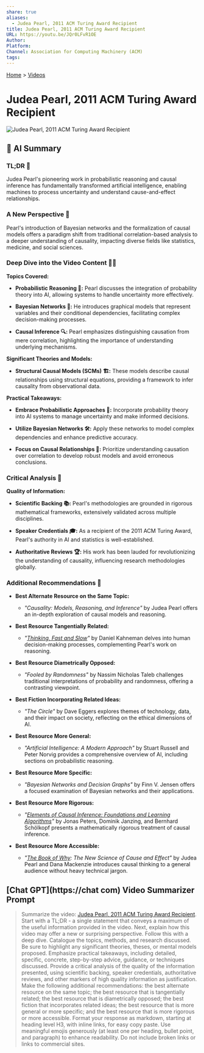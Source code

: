 ```yaml
---
share: true
aliases:
  - Judea Pearl, 2011 ACM Turing Award Recipient
title: Judea Pearl, 2011 ACM Turing Award Recipient
URL: https://youtu.be/JQr0LFvR1OE
Author: 
Platform: 
Channel: Association for Computing Machinery (ACM)
tags: 
---
```

[Home](../index.md) > [Videos](./index.md)  
# Judea Pearl, 2011 ACM Turing Award Recipient  
![Judea Pearl, 2011 ACM Turing Award Recipient](https://youtu.be/JQr0LFvR1OE)  
  
## 🤖 AI Summary  
### TL;DR 🎯  
Judea Pearl's pioneering work in probabilistic reasoning and causal inference has fundamentally transformed artificial intelligence, enabling machines to process uncertainty and understand cause-and-effect relationships.  
  
### A New Perspective 🌟  
Pearl's introduction of Bayesian networks and the formalization of causal models offers a paradigm shift from traditional correlation-based analysis to a deeper understanding of causality, impacting diverse fields like statistics, medicine, and social sciences.  
  
### Deep Dive into the Video Content 🕵️‍♂️  
**Topics Covered:**  
- **Probabilistic Reasoning 🎲:** Pearl discusses the integration of probability theory into AI, allowing systems to handle uncertainty more effectively.  
    
- **Bayesian Networks 🔗:** He introduces graphical models that represent variables and their conditional dependencies, facilitating complex decision-making processes.  
    
- **Causal Inference 🔍:** Pearl emphasizes distinguishing causation from mere correlation, highlighting the importance of understanding underlying mechanisms.  
  
**Significant Theories and Models:**  
- **Structural Causal Models (SCMs) 🏗️:** These models describe causal relationships using structural equations, providing a framework to infer causality from observational data.  
  
**Practical Takeaways:**  
- **Embrace Probabilistic Approaches 🧠:** Incorporate probability theory into AI systems to manage uncertainty and make informed decisions.  
    
- **Utilize Bayesian Networks 🛠️:** Apply these networks to model complex dependencies and enhance predictive accuracy.  
    
- **Focus on Causal Relationships 🔄:** Prioritize understanding causation over correlation to develop robust models and avoid erroneous conclusions.  
  
### Critical Analysis 🧐  
**Quality of Information:**  
- **Scientific Backing 📚:** Pearl's methodologies are grounded in rigorous mathematical frameworks, extensively validated across multiple disciplines.  
    
- **Speaker Credentials 🎓:** As a recipient of the 2011 ACM Turing Award, Pearl's authority in AI and statistics is well-established.  
    
- **Authoritative Reviews 🏆:** His work has been lauded for revolutionizing the understanding of causality, influencing research methodologies globally.  
  
### Additional Recommendations 📖  
- **Best Alternate Resource on the Same Topic:**  
  - *"Causality: Models, Reasoning, and Inference"* by Judea Pearl offers an in-depth exploration of causal models and reasoning.  
  
- **Best Resource Tangentially Related:**  
  - *"[Thinking, Fast and Slow](../books/thinking-fast-and-slow.md)"* by Daniel Kahneman delves into human decision-making processes, complementing Pearl's work on reasoning.  
  
- **Best Resource Diametrically Opposed:**  
  - *"Fooled by Randomness"* by Nassim Nicholas Taleb challenges traditional interpretations of probability and randomness, offering a contrasting viewpoint.  
  
- **Best Fiction Incorporating Related Ideas:**  
  - *"The Circle"* by Dave Eggers explores themes of technology, data, and their impact on society, reflecting on the ethical dimensions of AI.  
  
- **Best Resource More General:**  
  - *"Artificial Intelligence: A Modern Approach"* by Stuart Russell and Peter Norvig provides a comprehensive overview of AI, including sections on probabilistic reasoning.  
  
- **Best Resource More Specific:**  
  - *"Bayesian Networks and Decision Graphs"* by Finn V. Jensen offers a focused examination of Bayesian networks and their applications.  
  
- **Best Resource More Rigorous:**  
  - *"[Elements of Causal Inference: Foundations and Learning Algorithms](../books/elements-of-causal-inference-foundations-and-learning-algorithms.md)"* by Jonas Peters, Dominik Janzing, and Bernhard Schölkopf presents a mathematically rigorous treatment of causal inference.  
  
- **Best Resource More Accessible:**  
  - *"[The Book of Why](../books/the-book-of-why.md): The New Science of Cause and Effect"* by Judea Pearl and Dana Mackenzie introduces causal thinking to a general audience without heavy technical jargon.  
   
## [Chat GPT](https://chat com) Video Summarizer Prompt  
> Summarize the video: [Judea Pearl, 2011 ACM Turing Award Recipient](https://youtu.be/JQr0LFvR1OE). Start with a TL;DR - a single statement that conveys a maximum of the useful information provided in the video. Next, explain how this video may offer a new or surprising perspective. Follow this with a deep dive. Catalogue the topics, methods, and research discussed. Be sure to highlight any significant theories, theses, or mental models proposed. Emphasize practical takeaways, including detailed, specific, concrete, step-by-step advice, guidance, or techniques discussed. Provide a critical analysis of the quality of the information presented, using scientific backing, speaker credentials, authoritative reviews, and other markers of high quality information as justification. Make the following additional recommendations: the best alternate resource on the same topic; the best resource that is tangentially related; the best resource that is diametrically opposed; the best fiction that incorporates related ideas; the best resource that is more general or more specific; and the best resource that is more rigorous or more accessible. Format your response as markdown, starting at heading level H3, with inline links, for easy copy paste. Use meaningful emojis generously (at least one per heading, bullet point, and paragraph) to enhance readability. Do not include broken links or links to commercial sites.